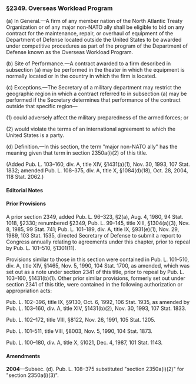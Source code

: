 ### §2349. Overseas Workload Program ###

(a) In General.—A firm of any member nation of the North Atlantic Treaty Organization or of any major non-NATO ally shall be eligible to bid on any contract for the maintenance, repair, or overhaul of equipment of the Department of Defense located outside the United States to be awarded under competitive procedures as part of the program of the Department of Defense known as the Overseas Workload Program.

(b) Site of Performance.—A contract awarded to a firm described in subsection (a) may be performed in the theater in which the equipment is normally located or in the country in which the firm is located.

(c) Exceptions.—The Secretary of a military department may restrict the geographic region in which a contract referred to in subsection (a) may be performed if the Secretary determines that performance of the contract outside that specific region—

(1) could adversely affect the military preparedness of the armed forces; or

(2) would violate the terms of an international agreement to which the United States is a party.

(d) Definition.—In this section, the term "major non-NATO ally" has the meaning given that term in section 2350a(i)(2) of this title.

(Added Pub. L. 103–160, div. A, title XIV, §1431(a)(1), Nov. 30, 1993, 107 Stat. 1832; amended Pub. L. 108–375, div. A, title X, §1084(d)(18), Oct. 28, 2004, 118 Stat. 2062.)

#### **Editorial Notes** ####

#### Prior Provisions ####

A prior section 2349, added Pub. L. 96–323, §2(a), Aug. 4, 1980, 94 Stat. 1018, §2330; renumbered §2349, Pub. L. 99–145, title XIII, §1304(a)(3), Nov. 8, 1985, 99 Stat. 741; Pub. L. 101–189, div. A, title IX, §931(e)(1), Nov. 29, 1989, 103 Stat. 1535, directed Secretary of Defense to submit a report to Congress annually relating to agreements under this chapter, prior to repeal by Pub. L. 101–510, §1301(11).

Provisions similar to those in this section were contained in Pub. L. 101–510, div. A, title XIV, §1465, Nov. 5, 1990, 104 Stat. 1700, as amended, which was set out as a note under section 2341 of this title, prior to repeal by Pub. L. 103–160, §1431(b)(1). Other prior similar provisions, formerly set out under section 2341 of this title, were contained in the following authorization or appropriation acts:

Pub. L. 102–396, title IX, §9130, Oct. 6, 1992, 106 Stat. 1935, as amended by Pub. L. 103–160, div. A, title XIV, §1431(b)(2), Nov. 30, 1993, 107 Stat. 1833.

Pub. L. 102–172, title VIII, §8122, Nov. 26, 1991, 105 Stat. 1205.

Pub. L. 101–511, title VIII, §8003, Nov. 5, 1990, 104 Stat. 1873.

Pub. L. 100–180, div. A, title X, §1021, Dec. 4, 1987, 101 Stat. 1143.

#### Amendments ####

**2004**—Subsec. (d). Pub. L. 108–375 substituted "section 2350a(i)(2)" for "section 2350a(i)(3)".